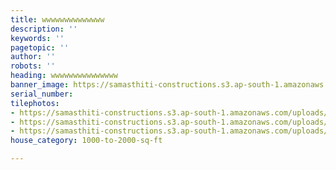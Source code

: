 ```yaml
---
title: wwwwwwwwwwwwww
description: ''
keywords: ''
pagetopic: ''
author: ''
robots: ''
heading: wwwwwwwwwwwwwww
banner_image: https://samasthiti-constructions.s3.ap-south-1.amazonaws.com/uploads/F234.jpg
serial_number: 
tilephotos:
- https://samasthiti-constructions.s3.ap-south-1.amazonaws.com/uploads/R-10-min.jpg
- https://samasthiti-constructions.s3.ap-south-1.amazonaws.com/uploads/F234.jpg
- https://samasthiti-constructions.s3.ap-south-1.amazonaws.com/uploads/5038590.png
house_category: 1000-to-2000-sq-ft

---
```

